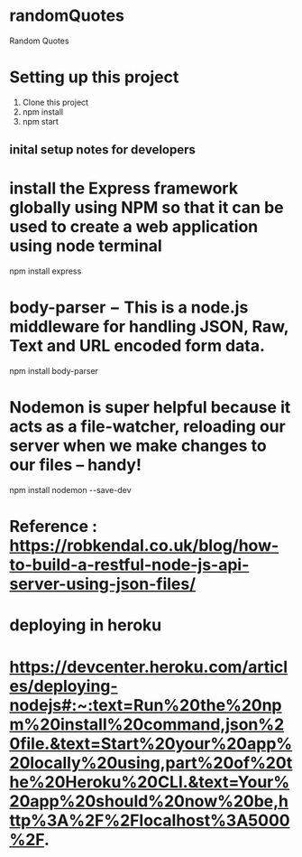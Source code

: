 # randomQuotes

Random Quotes

# Setting up this project

1. Clone this project
2. npm install
3. npm start

## inital setup notes for developers

# install the Express framework globally using NPM so that it can be used to create a web application using node terminal

npm install express

# body-parser − This is a node.js middleware for handling JSON, Raw, Text and URL encoded form data.

npm install body-parser

# Nodemon is super helpful because it acts as a file-watcher, reloading our server when we make changes to our files – handy!

npm install nodemon --save-dev

# Reference : https://robkendal.co.uk/blog/how-to-build-a-restful-node-js-api-server-using-json-files/

# deploying in heroku

# https://devcenter.heroku.com/articles/deploying-nodejs#:~:text=Run%20the%20npm%20install%20command,json%20file.&text=Start%20your%20app%20locally%20using,part%20of%20the%20Heroku%20CLI.&text=Your%20app%20should%20now%20be,http%3A%2F%2Flocalhost%3A5000%2F.

